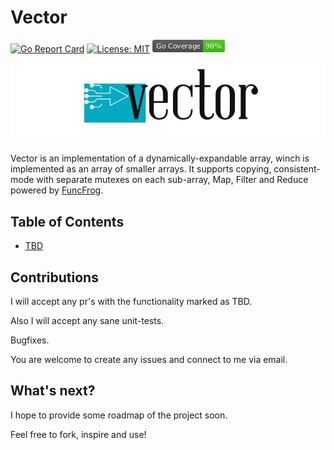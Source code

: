 # Vector

[![Go Report Card](https://goreportcard.com/badge/github.com/koss-null/vector)](https://goreportcard.com/report/github.com/koss-null/vector)
[![License: MIT](https://img.shields.io/badge/License-MIT-yellow.svg)](https://opensource.org/licenses/MIT)
[![Coverage](https://raw.githubusercontent.com/koss-null/vector/master/coverage_badge.png?raw=true)](coverage)

![Vector icon](https://github.com/koss-null/vector/blob/master/VectorIco.jpg?raw=true)

Vector is an implementation of a dynamically-expandable array, winch is implemented as an array of smaller arrays. It supports copying, consistent-mode with separate mutexes on each sub-array, Map, Filter and Reduce powered by [FuncFrog](https://github.com/koss-null/funcfrog).

## Table of Contents
- [TBD](#tbd)

## Contributions

I will accept any pr's with the functionality marked as TBD. 

Also I will accept any sane unit-tests. 

Bugfixes. 

You are welcome to create any issues and connect to me via email. 

## What's next?

I hope to provide some roadmap of the project soon. 

Feel free to fork, inspire and use! 

